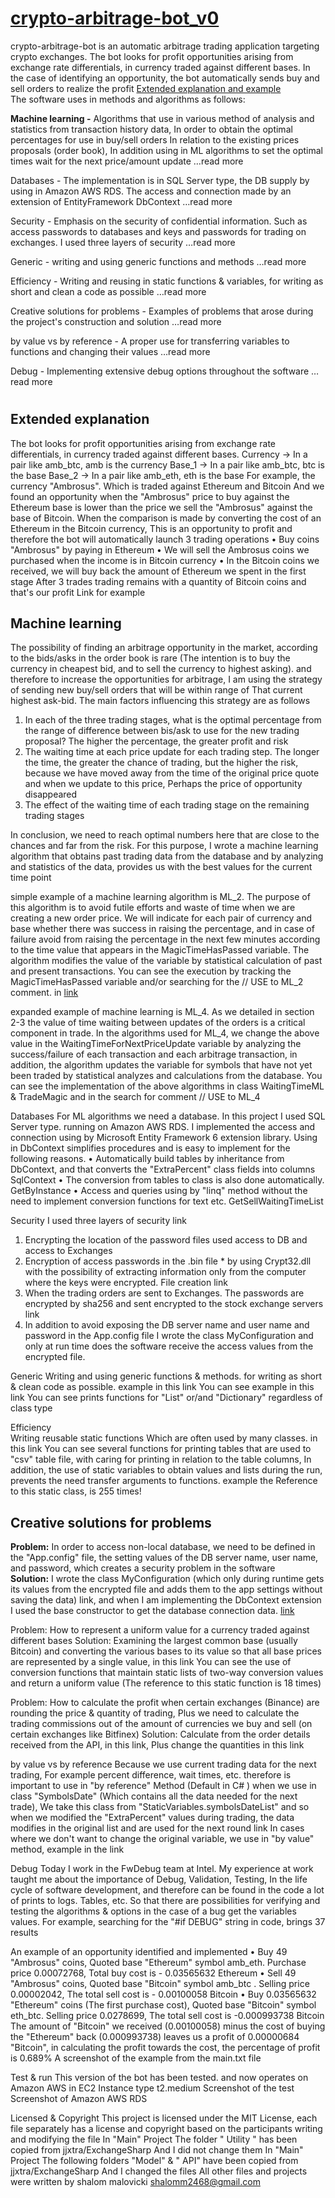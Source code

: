 # [crypto-arbitrage-bot_v0]((https://github.com/ShalomMalovicki/crypto-arbitrage-bot_v0))
crypto-arbitrage-bot is an automatic arbitrage trading application targeting crypto exchanges.  The bot looks for profit opportunities arising from exchange rate differentials, in currency traded against different bases. In the case of identifying an opportunity, the bot automatically sends buy and sell orders to realize the profit [Extended explanation and example](#Extended-explanation)<br/> The software uses in methods and algorithms as follows:

**Machine learning -** Algorithms that use in various method  of analysis and statistics from transaction history data, In order to obtain the optimal percentages for use in  buy/sell orders In relation to the existing prices proposals (order book), In addition using in ML algorithms to set the optimal times wait for the next price/amount update …read more

Databases -   The implementation is in SQL Server type, the DB supply by using in Amazon AWS RDS. The access and connection made by an extension of EntityFramework DbContext …read more

Security - Emphasis on the security of confidential information. Such as access passwords to databases and keys and passwords for trading on exchanges. I used three layers of security …read more

Generic - writing and using generic functions and methods …read more

Efficiency - Writing and reusing in static functions & variables, for writing as short and clean a code as possible …read more

Creative solutions for problems - Examples of problems that arose during the project's construction and solution …read more

by value vs by reference - A proper use for transferring variables to functions and changing their values …read more

Debug - Implementing extensive debug options throughout the software …read more

#

## Extended explanation
The bot looks for profit opportunities arising from exchange rate differentials, in currency traded against different bases. 
Currency -> In a pair like amb_btc, amb is the currency
Base_1    -> In a pair like amb_btc, btc is the base
Base_2    -> In a pair like amb_eth, eth is the base
For example, the currency "Ambrosus". Which is traded against Ethereum and Bitcoin And we found an opportunity when the "Ambrosus" price to buy against the Ethereum base is lower than the price we sell the "Ambrosus" against the base of Bitcoin. When the comparison is made by converting the cost of an Ethereum in the Bitcoin currency,
This is an opportunity to profit and therefore the bot will automatically launch 3 trading operations
•	Buy coins "Ambrosus" by paying in Ethereum
•	We will sell the Ambrosus coins we purchased when the income is in Bitcoin currency
•	In the Bitcoin coins we received, we will buy back the amount of Ethereum we spent in the first stage
After 3 trades trading remains with a quantity of Bitcoin coins and that's our profit Link for example

## Machine learning 
The possibility of finding an arbitrage opportunity in the market, according to the bids/asks in the order book is rare (The intention is to buy the currency in cheapest bid, and to sell the currency to highest asking). and therefore to increase the opportunities for arbitrage, I am using the strategy of sending new buy/sell orders that will be within range of That current highest ask-bid. The main factors influencing this strategy are as follows
1.	In each of the three trading stages, what is the optimal percentage from the range of difference between bis/ask to use for the new trading proposal? The higher the percentage, the greater profit and risk
2.	The waiting time at each price update for each trading step. The longer the time, the greater the chance of trading, but the higher the risk, because we have moved away from the time of the original price quote and when we update to this price, Perhaps the price of opportunity disappeared
3.	 The effect of the waiting time of each trading stage on the remaining trading stages

In conclusion, we need to reach optimal numbers here that are close to the chances and far from the risk. For this purpose, I wrote a machine learning algorithm that obtains past trading data from the database and by analyzing and statistics of the data, provides us with the best values for the current time point

simple example of a machine learning algorithm is ML_2. The purpose of this algorithm is to avoid futile efforts and waste of time when we are creating a new order price. We will indicate for each pair of currency and base whether there was success in raising the percentage, and in case of failure avoid from raising the percentage in the next few minutes according to the time value that appears in the MagicTimeHasPassed variable. The algorithm modifies the value of the variable by statistical calculation of past and present transactions. You can see the execution by tracking the MagicTimeHasPassed variable and/or searching for the // USE to ML_2 comment. in [link](/InternalArbitrage/MachineLearning/ExtraPercent.cs)

expanded example of machine learning is ML_4. As we detailed in section 2-3 the value of time waiting between updates of the orders is a critical component in trade. In the algorithms used for ML_4, we change the above value in the WaitingTimeForNextPriceUpdate variable by analyzing the success/failure of each transaction and each arbitrage transaction, in addition, the algorithm updates the variable for symbols that have not yet been traded by statistical analyzes and calculations from the database. You can see the implementation of the above algorithms in class WaitingTimeML & TradeMagic and in the search for comment // USE to ML_4

Databases
For ML algorithms we need a database. In this project I used SQL Server type. running on Amazon AWS RDS. I implemented the access and connection using by Microsoft Entity Framework 6 extension library. Using in DbContext simplifies procedures and is easy to implement for the following reasons.
•	Automatically build tables by inheritance from DbContext, and that converts the "ExtraPercent" class  fields into columns  SqlContext
•	The conversion from tables to class is also done automatically. GetByInstance
•	Access and queries using by "linq" method without the need to implement conversion functions for text etc. GetSellWaitingTimeList

Security 
I used three layers of security link
1.	Encrypting the location of the password files used access to DB and access to Exchanges
2.	Encryption of access passwords in the .bin file * by using Crypt32.dll with the possibility of extracting information only from the computer where the keys were encrypted. File creation link 
3.	When the trading orders are sent to Exchanges. The passwords are encrypted by sha256 and sent encrypted to the stock exchange servers link
4.	In addition to avoid exposing the DB server name and user name and password in the App.config file I wrote the class MyConfiguration and only at run time does the software receive the access values from the encrypted file.

Generic 
Writing and using generic functions & methods. for writing as short & clean code as possible. example in this link You can see example in this link You can see prints functions for "List" or/and "Dictionary" regardless of class type

Efficiency  
Writing reusable static functions Which are often used by many classes. in this link You can see several functions for printing tables that are used to "csv" table file, with caring for printing in relation to the table columns, 
In addition, the use of static variables to obtain values and lists during the run, prevents the need transfer arguments to functions. example the Reference to this static class, is 255 times!

## Creative solutions for problems 
**Problem:** In order to access non-local database, we need to be defined in the "App.config" file, the setting values of the DB server name, user name, and password, which creates a security problem in the software<br/>
**Solution:** I wrote the class MyConfiguration (which only during runtime gets its values from the encrypted file and adds them to the app settings without saving the data) link, and when I am implementing the DbContext extension I used the base constructor to get the database connection data. [link](/InternalArbitrage/DB/SqlContext.cs#L18)
 
Problem: How to represent a uniform value for a currency traded against different bases
Solution: Examining the largest common base (usually Bitcoin) and converting the various bases to its value so that all base prices are represented by a single value, in this link You can see the use of conversion functions that maintain static lists of two-way conversion values and return a uniform value (The reference to this static function is 18 times)

Problem: How to calculate the profit when certain exchanges (Binance) are rounding the price & quantity of trading, Plus we need to calculate the trading commissions out of the amount of currencies we buy and sell (on certain exchanges like Bitfinex)
Solution: Calculate from the order details received from the API, in this link, Plus change the quantities in this link

by value vs by reference
Because we use current trading data for the next trading, For example percent difference, wait times, etc. therefore is important to use in "by reference" Method (Default in C# ) when we use in class "SymbolsDate" (Which contains all the data needed for the next trade), We take this class from "StaticVariables.symbolsDateList" and so when we modified the "ExtraPercent" values during trading, the data modifies in the original list and are used for the next round link
In cases where we don't want to change the original variable, we use in "by value" method, example in the link

Debug 
Today I work in the FwDebug team at Intel. My experience at work taught me about the importance of Debug, Validation, Testing, In the life cycle of software development, and therefore can be found in the code a lot of prints to logs. Tables, etc. So that there are possibilities for verifying and testing the algorithms & options in the case of a bug get the variables values. For example, searching for the "#if DEBUG" string in code, brings 37 results

An example of an opportunity identified and implemented
•	Buy 49 "Ambrosus" coins, Quoted base "Ethereum" symbol amb_eth. Purchase price 0.00072768, Total buy cost is - 0.03565632 Ethereum
•	Sell 49 "Ambrosus" coins, Quoted base "Bitcoin" symbol amb_btc . Selling price 0.00002042, The total sell cost is - 0.00100058 Bitcoin
•	Buy 0.03565632 "Ethereum" coins (The first purchase cost), Quoted base "Bitcoin" symbol eth_btc. Selling price 0.0278699, The total sell cost is -0.000993738 Bitcoin
The amount of "Bitcoin" we received (0.00100058) minus the cost of buying the "Ethereum" back (0.000993738) leaves us a profit of 0.00000684 "Bitcoin", in calculating the profit towards the cost, the percentage of profit is 0.689%
A screenshot of the example from the main.txt file
 

Test & run
This version of the bot has been tested. and now operates on Amazon AWS in EC2 Instance type  t2.medium
Screenshot of the test    
Screenshot of Amazon AWS RDS
 

Licensed & Copyright
This project is licensed under the MIT License, each file separately has a license and copyright based on the participants writing and modifying the file
In "Main" Project The folder " Utility " has been copied from jjxtra/ExchangeSharp And I did not change them
In "Main" Project The following folders "Model" & " API" have been copied from jjxtra/ExchangeSharp And I changed the files
All other files and projects were written by shalom malovicki   shalomm2468@gmail.com
